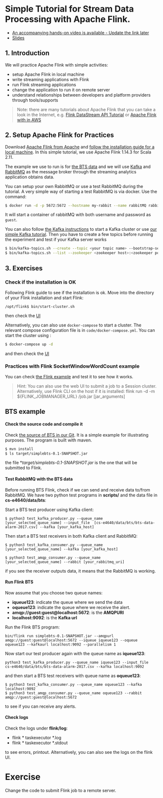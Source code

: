 # Simple Tutorial for Stream Data Processing with Apache Flink.

* [An accompanying hands-on video is available - Update the link later](https://aalto.cloud.panopto.eu/Panopto/Pages/Viewer.aspx?id=35976699-d98c-4dee-bbe4-ac0500ab604d)
* [Slides](slides/cs-e4640-hands-on-flink-streaming.pptx)

## 1. Introduction
We will practice Apache Flink with simple activities:
* setup Apache Flink in local machine
* write streaming applications with Flink
* run Flink streaming applications
* change the application to run it on remote server
* understand relationships between developers and platform providers through tools/supports


>Note: there are many tutorials about Apache Flink that you can take a look in the Internet, e.g. [Flink DataStream API Tutorial](https://ci.apache.org/projects/flink/flink-docs-stable/getting-started/tutorials/datastream_api.html) or [Apache Flink with in AWS](https://www.youtube.com/watch?v=4FIPt87A_qM)


## 2. Setup Apache Flink for Practices

Download [Apache Flink from Apache](https://flink.apache.org/downloads.html) and [follow the installation guide for a local machine](https://ci.apache.org/projects/flink/flink-docs-release-1.9/getting-started/tutorials/local_setup.html). In this simple tutorial, we use Apache Flink 1.14.3 for Scala 2.11.

The example we use to run is for [the BTS data](../../../../data/bts) and we will use [Kafka](https://kafka.apache.org/) and [RabbitMQ](http://www.rabbitmq.com) as the message broker through the streaming analytics application obtains data.

You can setup your own RabbitMQ or use a test RabbitMQ during the tutorial. A very simple way of starting a test RabbitMQ is via docker. Use the command:

```bash
$ docker run -d -p 5672:5672 --hostname my-rabbit --name rabbitMQ rabbitmq
```
It will start a container of rabbitMQ with both username and password as `guest`.

You can also follow [the Kafka instructions](https://kafka.apache.org/quickstart) to start a Kafka cluster or use [our simple Kafka tutorial](../../../basickafka/README.md). Then you have to create a few topics before running the experiment and test if your Kafka server works

```bash
$ bin/kafka-topics.sh --create --topic <your topic name> --bootstrap-server <your Kafka host ip>:<Kafka port>
$ bin/kafka-topics.sh --list --zookeeper <zookeeper host>:<zookeeper port>
```

## 3. Exercises
### Check if the installation is OK
Following Flink guide to see if the installation is ok. Move into the directory of your Flink installation and start Flink:
```
/opt/flink$ bin/start-cluster.sh
```
then check the [UI](http://localhost:8081)

Alternatively, you can also use `docker-compose` to start a cluster. The relevant compose configuration file is in `code/docker-compose.yml`.  You can start the cluster using :
```bash
$ docker-compose up -d
```
and then check the [UI](http://localhost:8081)


### Practices with Flink  SocketWindowWordCount example

You can check [the Flink example](https://ci.apache.org/projects/flink/flink-docs-release-1.9/getting-started/tutorials/local_setup.html) and test it to see how it works.

>Hint: You can also use the web UI to submit a job to a Session cluster. Alternatively, use Flink CLI on the host if it is installed: flink run -d -m ${FLINK_JOBMANAGER_URL} /job.jar [jar_arguments]


## BTS example

#### Check the source code and compile it
Check [the source of BTS in our Git](code/simplebts/). It is a simple example for illustrating purposes. The program is built with maven.

```bash
$ mvn install
$ ls target/simplebts-0.1-SNAPSHOT.jar
```
the file **target/simplebts-0.1-SNAPSHOT.jar* is the one that will be submitted to Flink.

#### Test RabbitMQ with the BTS data
Before running BTS Flink, check if we can send and receive data to/from RabbitMQ. We have two python test programs in **scripts/** and the data file in **cs-e4640/data/bts**:

Start a BTS test producer using Kafka client:
```
$ python3 test_kafka_producer.py --queue_name [your_selected_queue_name] --input_file  [cs-e4640/data/bts/bts-data-alarm-2017.csv] --kafka [your_kafka_host]
```
Then start a BTS test receivers in both Kafka client and RabbitMQ:
```
$ python3 test_kafka_consumer.py --queue_name [your_selected_queue_name] --kafka [your_kafka_host]

$ python3 test_amqp_consumer.py --queue_name [your_selected_queue_name] --rabbit [your_rabbitmq_uri]
```
if you see the receiver outputs data, it means that the RabbitMQ is working.

#### Run Flink BTS

Now assume that you choose two queue names:
* **iqueue123**: indicate the queue where we send the data
* **oqueue123**: indicate the queue where we receive the alert.
* **amqp://guest:guest@localhost:5672**: is the **AMQPURI**
* **localhost:9092**: is the **Kafka url**

Run the Flink BTS program:

```
bin/flink run simplebts-0.1-SNAPSHOT.jar --amqpurl  amqp://guest:guest@localhost:5672 --iqueue iqueue123 --oqueue oqueue123 --kafkaurl localhost:9092 --parallelism 1
```
Now start our test producer again with the queue name as **iqueue123**:
```
python3 test_kafka_producer.py --queue_name iqueue123 --input_file  cs-e4640/data/bts/bts-data-alarm-2017.csv --kafka localhost:9092
```
and then start a BTS test receivers with queue name as **oqueue123**:
```
$ python3 test_kafka_consumer.py --queue_name oqueue123 --kafka localhost:9092
$ python3 test_amqp_consumer.py --queue_name oqueue123 --rabbit  amqp://guest:guest@localhost:5672
```
to see if you can receive any alerts.

#### Check logs
Check the logs under **flink/log**:
* flink * taskexecutor *.log
* flink * taskexecutor *.stdout

to see errors, printout.
 Alternatively, you can also see the logs on the flink UI.

 # Exercise
Change the code to submit Flink job to a remote server.

